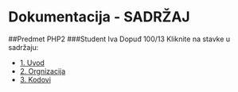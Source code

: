 # Dokumentacija - SADRŽAJ
##Predmet PHP2
###Student Iva Dopuđ 100/13
Kliknite na stavke u sadržaju:
* [1. Uvod](UVOD.md)
* [2. Orgnizacija](ORGANIZACIJA.md)
* [3. Kodovi](KODOVI.md)
